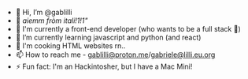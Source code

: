 - 👋 Hi, I’m @gablilli
- 🍕 *aiemm fròm itali!1!1"*
- 👀 I'm currently a front-end developer (who wants to be a full stack 🫠)
- 🌱 I’m currently learning javascript and python (and react)
- 🍳 I'm cooking HTML websites rn..
- 📫 How to reach me - gablilli@proton.me/gabriele@lilli.eu.org
- ⚡ Fun fact: I'm an Hackintosher, but I have a Mac Mini!


